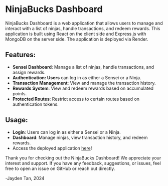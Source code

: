 # NinjaBucks Dashboard
NinjaBucks Dashboard is a web application that allows users to manage and interact with a list of ninjas, handle transactions, and redeem rewards. This application is built using React on the client side and Express.js with MongoDB on the server side. The application is deployed via Render.

## Features:
* **Sensei Dashboard**: Manage a list of ninjas, handle transactions, and assign rewards.
* **Authentication: Users** can log in as either a Sensei or a Ninja.
* **Transaction Management**: View and manage the transaction history.
* **Rewards System**: View and redeem rewards based on accumulated points.
* **Protected Routes**: Restrict access to certain routes based on authentication tokens.

## Usage:
* **Login**: Users can log in as either a Sensei or a Ninja.
* **Dashboard**: Manage ninjas, view transaction history, and redeem rewards.
* Access the deployed application [here](https://ninjabucksdashboard-fjcn.onrender.com)!

Thank you for checking out the NinjaBucks Dashboard! We appreciate your interest and support. If you have any feedback, suggestions, or issues, feel free to open an issue on GitHub or reach out directly. 

\-Jayden Tan, 2024

